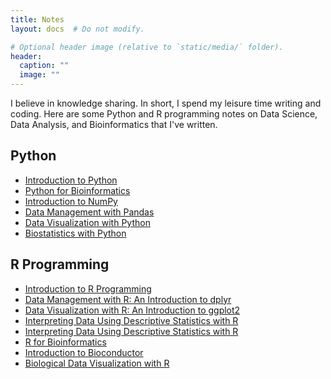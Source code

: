 ```yaml
---
title: Notes
layout: docs  # Do not modify.

# Optional header image (relative to `static/media/` folder).
header:
  caption: ""
  image: ""
---
```


I believe in knowledge sharing. In short, I spend my leisure time writing and coding. Here are some Python and R programming notes on Data Science, Data Analysis, and Bioinformatics that I've written.


## Python 
- [Introduction to Python]()
- [Python for Bioinformatics]()
- [Introduction to NumPy]()
- [Data Management with Pandas]()
- [Data Visualization with Python]()
- [Biostatistics with Python]()


## R Programming 
- [Introduction to R Programming]()
- [Data Management with R: An Introduction to dplyr]()
- [Data Visualization with R: An Introduction to ggplot2]()
- [Interpreting Data Using Descriptive Statistics with R]()
- [Interpreting Data Using Descriptive Statistics with R]()
- [R for Bioinformatics]()
- [Introduction to Bioconductor]()
- [Biological Data Visualization with R]()


